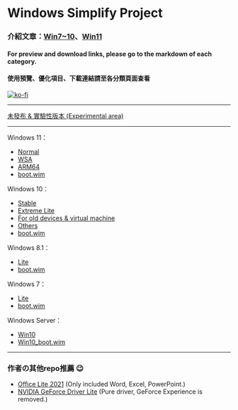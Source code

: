 # Windows Simplify Project

### 介紹文章：[Win7~10](https://home.gamer.com.tw/artwork.php?sn=4971603)、[Win11](https://home.gamer.com.tw/artwork.php?sn=5193340)

#### For preview and download links, please go to the markdown of each category.

#### 使用預覽、優化項目、下載連結請至各分類頁面查看

[![ko-fi](https://ko-fi.com/img/githubbutton_sm.svg)](https://ko-fi.com/P5P4D2451)

----

[未發布 & 實驗性版本 (Experimental area)](/experimental)

----

Windows 11：
- [Normal](/11)
- [WSA](/11/wsa.md)
- [ARM64](/11/arm64.md)
- [boot.wim](/11/boot.md)

Windows 10：
- [Stable](/10)
- [Extreme Lite](/10/extreme.md)
- [For old devices & virtual machine](/10/old_device.md)
- [Others](/10/others.md)
- [boot.wim](/10/boot.md)

Windows 8.1：
- [Lite](/8.1)
- [boot.wim](/8.1/boot.md)

Windows 7：
- [Lite](/7)
- [boot.wim](/7/boot.md)

Windows Server：
- [Win10](/server)
- [Win10_boot.wim](/server/w10_boot.md)

----

### 作者の其他repo推薦 😉
- [Office Lite 2021](https://github.com/WhatTheBlock/Office-Lite) (Only included Word, Excel, PowerPoint.)
- [NVIDIA GeForce Driver Lite](https://github.com/WhatTheBlock/GeForce-Driver-Lite) (Pure driver, GeForce Experience is removed.)
